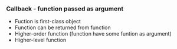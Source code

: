### Callback - function passed as argument
* Fuction is first-class object
* Function can be returned from function
* Higher-order function (function have some funtion as argument)
* Higher-level function

